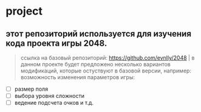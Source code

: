 # project

## этот репозиторий используется для изучения кода проекта игры 2048.

> ссылка на базовый репозиторий: https://github.com/evnlly/2048
|
в данном проекте будет предложено несколько вариантов модификаций, которые остуствуют в базовой версии, например: возможность изменения параметров игры:

- [ ] размер поля
- [ ] выбора уровня сложности
- [ ] ведение подсчета очков и т.д.
